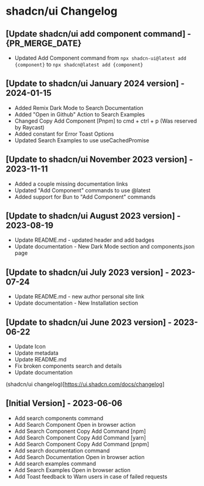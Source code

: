 # shadcn/ui Changelog

## [Update shadcn/ui add component command] - {PR_MERGE_DATE}

- Updated Add Component command from `npx shadcn-ui@latest add {component}` to `npx shadcn@latest add {component}`

## [Update to shadcn/ui January 2024 version] - 2024-01-15

- Added Remix Dark Mode to Search Documentation
- Added "Open in Github" Action to Search Examples
- Changed Copy Add Component [Pnpm] to cmd + ctrl + p (Was reserved by Raycast)
- Added constant for Error Toast Options
- Updated Search Examples to use useCachedPromise

## [Update to shadcn/ui November 2023 version] - 2023-11-11

- Added a couple missing documentation links
- Updated "Add Component" commands to use @latest
- Added support for Bun to "Add Component" commands

## [Update to shadcn/ui August 2023 version] - 2023-08-19

- Update README.md - updated header and add badges
- Update documentation - New Dark Mode section and components.json page

## [Update to shadcn/ui July 2023 version] - 2023-07-24

- Update README.md - new author personal site link
- Update documentation - New Installation section

## [Update to shadcn/ui June 2023 version] - 2023-06-22

- Update Icon
- Update metadata
- Update README.md
- Fix broken components search and details
- Update documentation

(shadcn/ui changelog)[https://ui.shadcn.com/docs/changelog]

## [Initial Version] - 2023-06-06

- Add search components command
- Add Search Component Open in browser action
- Add Search Component Copy Add Command [npm]
- Add Search Component Copy Add Command [yarn]
- Add Search Component Copy Add Command [pnpm]
- Add search documentation command
- Add Search Documentation Open in browser action
- Add search examples command
- Add Search Examples Open in browser action
- Add Toast feedback to Warn users in case of failed requests
